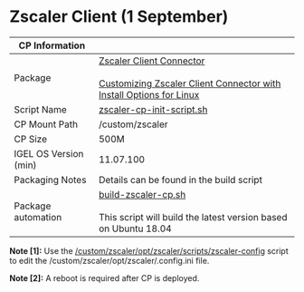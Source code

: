 # Zscaler Client (1 September)

|  CP Information |            |
|-----------------|------------|
| Package | [Zscaler Client Connector](https://help.zscaler.com/z-app/what-zscaler-app) <br /><br /> [Customizing Zscaler Client Connector with Install Options for Linux](https://help.zscaler.com/client-connector/customizing-zscaler-client-connector-install-options-linux) |
| Script Name | [zscaler-cp-init-script.sh](build/zscaler-cp-init-script.sh) |
| CP Mount Path | /custom/zscaler |
| CP Size | 500M |
| IGEL OS Version (min) | 11.07.100 |
| Packaging Notes | Details can be found in the build script |
| Package automation | [build-zscaler-cp.sh](build/build-zscaler-cp.sh) <br /><br /> This script will build the latest version based on Ubuntu 18.04 |


**Note [1]:** Use the [/custom/zscaler/opt/zscaler/scripts/zscaler-config](https://help.zscaler.com/client-connector/customizing-zscaler-client-connector-install-options-linux#Silent) script to edit the /custom/zscaler/opt/zscaler/.config.ini file.

**Note [2]:** A reboot is required after CP is deployed.
